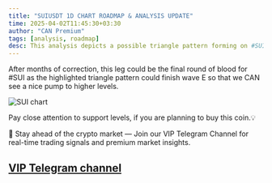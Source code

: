 ```yaml
---
title: "SUIUSDT 1D CHART ROADMAP & ANALYSIS UPDATE"
time: 2025-04-02T11:45:30+03:30
author: "CAN Premium"
tags: [analysis, roadmap]
desc: This analysis depicts a possible triangle pattern forming on #SUI that CAN actually lead to higher target prices. 
---
```


After months of correction, this leg could be the final round of blood for #SUI as the highlighted triangle pattern could finish wave E so that we CAN see a nice pump to higher levels.

![SUI chart](https://www.tradingview.com/x/TkQlvdpQ/)

Pay close attention to support levels, if you are planning to buy this coin.💡  

🔔 Stay ahead of the crypto market — Join our VIP Telegram Channel for real-time trading signals and premium market insights.

[VIP Telegram channel](https://t.me/+2znhsiCGpI81MzQ0)
---

